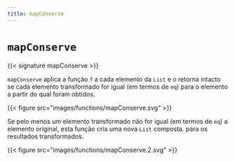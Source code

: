 ```yaml
---
title: mapConserve
---
```


# `mapConserve`

{{< signature mapConserve >}}

`mapConserve` aplica a função `f` a cada elemento da `List` e o
retorna intacto se cada elemento transformado for igual
(em termos de `eq`) para o elemento a partir do qual foram obtidos.

{{< figure src="images/functions/mapConserve.svg" >}}

Se pelo menos um elemento transformado não for igual (em termos de `eq`) a
elemento original, esta função cria uma nova `List` composta.
para os resultados transformados.

{{< figure src="images/functions/mapConserve.2.svg" >}}
